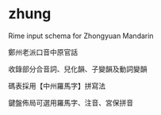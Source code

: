 zhung
=====

Rime input schema for Zhongyuan Mandarin

鄭州老派口音中原官話

收錄部分合音詞、兒化韻、子變韻及動詞變韻

碼表採用【中州羅馬字】拼寫法

鍵盤佈局可選用羅馬字、注音、宮保拼音
